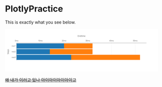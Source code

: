 # PlotlyPractice

This is exactly what you see below.

![](newplot.png)

[<del>왜 내가 이러고 있나 아이아이아이아이고</del>](https://youtu.be/_XBfx8iLdkg)